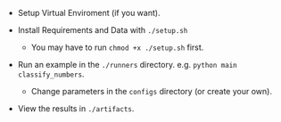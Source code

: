 - Setup Virtual Enviroment (if you want).

- Install Requirements and Data with ``` ./setup.sh ```
    - You may have to run ``` chmod +x ./setup.sh ``` first.

- Run an example in the ``` ./runners ``` directory. e.g. ``` python main classify_numbers ```.
    - Change parameters in the ``` configs ``` directory (or create your own).

- View the results in ``` ./artifacts ```.
